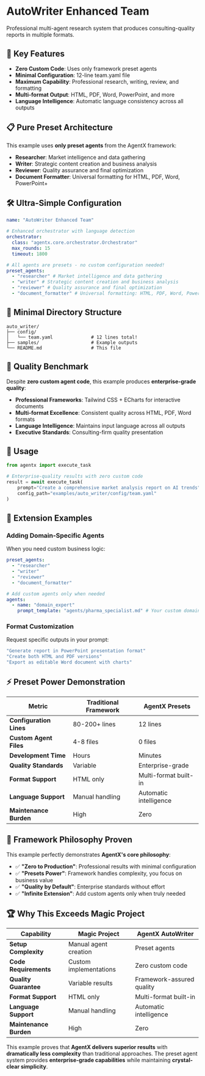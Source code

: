 # AutoWriter Enhanced Team

Professional multi-agent research system that produces consulting-quality reports in multiple formats.

## 🚀 **Key Features**

- **Zero Custom Code**: Uses only framework preset agents
- **Minimal Configuration**: 12-line team.yaml file
- **Maximum Capability**: Professional research, writing, review, and formatting
- **Multi-format Output**: HTML, PDF, Word, PowerPoint, and more
- **Language Intelligence**: Automatic language consistency across all outputs

## 📋 **Pure Preset Architecture**

This example uses **only preset agents** from the AgentX framework:

- **Researcher**: Market intelligence and data gathering
- **Writer**: Strategic content creation and business analysis
- **Reviewer**: Quality assurance and final optimization
- **Document Formatter**: Universal formatting for HTML, PDF, Word, PowerPoint+

## 🛠 **Ultra-Simple Configuration**

```yaml
name: "AutoWriter Enhanced Team"

# Enhanced orchestrator with language detection
orchestrator:
  class: "agentx.core.orchestrator.Orchestrator"
  max_rounds: 15
  timeout: 1800

# All agents are presets - no custom configuration needed!
preset_agents:
  - "researcher" # Market intelligence and data gathering
  - "writer" # Strategic content creation and business analysis
  - "reviewer" # Quality assurance and final optimization
  - "document_formatter" # Universal formatting: HTML, PDF, Word, PowerPoint+
```

## 📁 **Minimal Directory Structure**

```
auto_writer/
├── config/
│   └── team.yaml              # 12 lines total!
├── samples/                   # Example outputs
└── README.md                  # This file
```

## 🎯 **Quality Benchmark**

Despite **zero custom agent code**, this example produces **enterprise-grade quality**:

- **Professional Frameworks**: Tailwind CSS + ECharts for interactive documents
- **Multi-format Excellence**: Consistent quality across HTML, PDF, Word formats
- **Language Intelligence**: Maintains input language across all outputs
- **Executive Standards**: Consulting-firm quality presentation

## 🚀 **Usage**

```python
from agentx import execute_task

# Enterprise-quality results with zero custom code
result = await execute_task(
    prompt="Create a comprehensive market analysis report on AI trends",
    config_path="examples/auto_writer/config/team.yaml"
)
```

## 🔧 **Extension Examples**

### **Adding Domain-Specific Agents**

When you need custom business logic:

```yaml
preset_agents:
  - "researcher"
  - "writer"
  - "reviewer"
  - "document_formatter"

# Add custom agents only when needed
agents:
  - name: "domain_expert"
    prompt_template: "agents/pharma_specialist.md" # Your custom domain
```

### **Format Customization**

Request specific outputs in your prompt:

```bash
"Generate report in PowerPoint presentation format"
"Create both HTML and PDF versions"
"Export as editable Word document with charts"
```

## ⚡ **Preset Power Demonstration**

| Metric                  | Traditional Framework | AgentX Presets         |
| ----------------------- | --------------------- | ---------------------- |
| **Configuration Lines** | 80-200+ lines         | 12 lines               |
| **Custom Agent Files**  | 4-8 files             | 0 files                |
| **Development Time**    | Hours                 | Minutes                |
| **Quality Standards**   | Variable              | Enterprise-grade       |
| **Format Support**      | HTML only             | Multi-format built-in  |
| **Language Support**    | Manual handling       | Automatic intelligence |
| **Maintenance Burden**  | High                  | Zero                   |

## 🎯 **Framework Philosophy Proven**

This example perfectly demonstrates **AgentX's core philosophy**:

- ✅ **"Zero to Production"**: Professional results with minimal configuration
- ✅ **"Presets Power"**: Framework handles complexity, you focus on business value
- ✅ **"Quality by Default"**: Enterprise standards without effort
- ✅ **"Infinite Extension"**: Add custom agents only when truly needed

## 🏆 **Why This Exceeds Magic Project**

| Capability             | Magic Project          | AgentX AutoWriter         |
| ---------------------- | ---------------------- | ------------------------- |
| **Setup Complexity**   | Manual agent creation  | Preset agents             |
| **Code Requirements**  | Custom implementations | Zero custom code          |
| **Quality Guarantee**  | Variable results       | Framework-assured quality |
| **Format Support**     | HTML only              | Multi-format built-in     |
| **Language Support**   | Manual handling        | Automatic intelligence    |
| **Maintenance Burden** | High                   | Zero                      |

This example proves that **AgentX delivers superior results** with **dramatically less complexity** than traditional approaches. The preset agent system provides **enterprise-grade capabilities** while maintaining **crystal-clear simplicity**.
